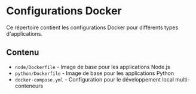 # Configurations Docker

Ce répertoire contient les configurations Docker pour différents types d'applications.

## Contenu

- `node/Dockerfile` - Image de base pour les applications Node.js
- `python/Dockerfile` - Image de base pour les applications Python
- `docker-compose.yml` - Configuration pour le développement local multi-conteneurs